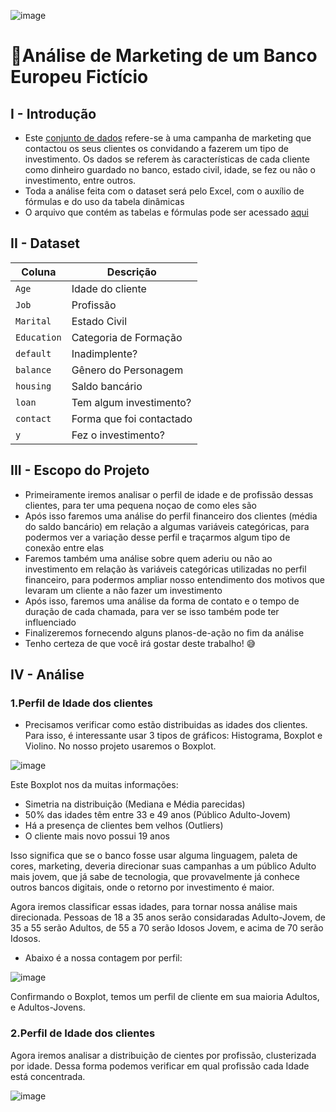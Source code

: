 ![image](https://github.com/user-attachments/assets/8f344950-144c-4d3c-b225-69681e551256)

# 🏦Análise de Marketing de um Banco Europeu Fictício

## I - Introdução
- Este [conjunto de dados](https://github.com/massis93/Projetos_Analise_Dados/blob/main/Excel/Bank%20Marketing/bank.csv) refere-se à uma campanha de marketing que contactou os seus clientes os convidando a fazerem um tipo de investimento. Os dados se referem às características de cada cliente como dinheiro guardado no banco, estado civil, idade, se fez ou não o investimento, entre outros.
- Toda a análise feita com o dataset será pelo Excel, com o auxílio de fórmulas e do uso da tabela dinâmicas
- O arquivo que contém as tabelas e fórmulas pode ser acessado [aqui](https://github.com/massis93/Projetos_Analise_Dados/blob/main/Excel/Bank%20Marketing/an%C3%A1lise_banco.xlsx)



## II - Dataset

| Coluna          | Descrição                                                  
|-|-|                            
| `Age`        | Idade do cliente                                          
| `Job` | Profissão              
| `Marital`       | Estado Civil 
| `Education`    	  | Categoria de Formação
| `default`    	  | Inadimplente?
| `balance`    	  | Gênero do Personagem
| `housing`    	  | Saldo bancário
| `loan`    	  | Tem algum investimento?
| `contact`    	  | Forma que foi contactado
| `y`    	  | Fez o investimento?


## III - Escopo do Projeto

- Primeiramente iremos analisar o perfil de idade e de profissão dessas clientes, para ter uma pequena noçao de como eles são
- Após isso faremos uma análise do perfil financeiro dos clientes (média do saldo bancário) em relação a algumas variáveis categóricas, para podermos ver a variação desse perfil e traçarmos algum tipo de conexão entre elas
- Faremos também uma análise sobre quem aderiu ou não ao investimento em relação às variáveis categóricas utilizadas no perfil financeiro, para podermos ampliar nosso entendimento dos motivos que levaram um cliente a não fazer um investimento
- Após isso, faremos uma análise da forma de contato e o tempo de duração de cada chamada, para ver se isso também pode ter influenciado
- Finalizeremos fornecendo alguns planos-de-ação no fim da análise
- Tenho certeza de que você irá gostar deste trabalho! 😅

## IV - Análise

### 1.Perfil de Idade dos clientes

- Precisamos verificar como estão distribuidas as idades dos clientes. Para isso, é interessante usar 3 tipos de gráficos: Histograma, Boxplot e Violino. No nosso projeto usaremos o Boxplot.

![image](https://github.com/user-attachments/assets/d4c4ca65-4ee2-4709-9e57-adaf22d2f917)

Este Boxplot nos da muitas informações:
- Simetria na distribuição (Mediana e Média parecidas)
- 50% das idades têm entre 33 e 49 anos (Público Adulto-Jovem)
- Há a presença de clientes bem velhos (Outliers)
- O cliente mais novo possui 19 anos

Isso significa que se o banco fosse usar alguma linguagem, paleta de cores, marketing, deveria direcionar suas campanhas a um público Adulto mais jovem, que já sabe de tecnologia, que provavelmente já conhece outros bancos digitais, onde o retorno por investimento é maior.

Agora iremos classificar essas idades, para tornar nossa análise mais direcionada. Pessoas de 18 a 35 anos serão considaradas Adulto-Jovem, de 35 a 55 serão Adultos, de 55 a 70 serão Idosos Jovem, e acima de 70 serão Idosos.

- Abaixo é a nossa contagem por perfil:

![image](https://github.com/user-attachments/assets/3042b7e5-d521-48fe-9016-0d6b21f92fb4)

Confirmando o Boxplot, temos um perfil de cliente em sua maioria Adultos, e Adultos-Jovens.

### 2.Perfil de Idade dos clientes

Agora iremos analisar a distribuição de cientes por profissão, clusterizada por idade. Dessa forma podemos verificar em qual profissão cada Idade está concentrada.

![image](https://github.com/user-attachments/assets/a8863c22-eb82-4075-b281-abd041307b88)






